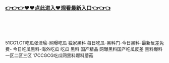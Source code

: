 ### [👉👉👉♥♥点此进入♥观看最新入口👈👈👈](http://a.dkdd.shop/hl.html)
<br></br>
<br></br>
51CG1.CT吃瓜张津瑜-网曝吃瓜 独家黑料 每日吃瓜-黑料门-今日黑料-最新反差免费- 今日吃瓜黑料-海外吃瓜 吃瓜 黑料 国产精品 网曝黑料国产吃瓜反差 黑料爆料一区二区三区 17CCGCG吃瓜网黑料爆料蘑菇
